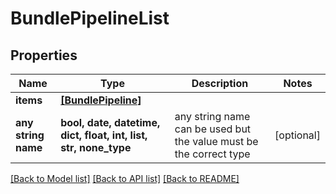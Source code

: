 # BundlePipelineList


## Properties
Name | Type | Description | Notes
------------ | ------------- | ------------- | -------------
**items** | [**[BundlePipeline]**](BundlePipeline.md) |  | 
**any string name** | **bool, date, datetime, dict, float, int, list, str, none_type** | any string name can be used but the value must be the correct type | [optional]

[[Back to Model list]](../README.md#documentation-for-models) [[Back to API list]](../README.md#documentation-for-api-endpoints) [[Back to README]](../README.md)


